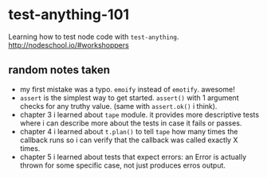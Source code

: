 # test-anything-101

Learning how to test node code with `test-anything`. http://nodeschool.io/#workshoppers

## random notes taken

- my first mistake was a typo. `emoify` instead of `emotify`. awesome!
- `assert` is the simplest way to get started. `assert()` with 1 argument checks
for any truthy value. (same with `assert.ok()` i think).
- chapter 3 i learned about `tape` module. it provides more descriptive tests
where i can describe more about the tests in case it fails or passes.
- chapter 4 i learned about `t.plan()` to tell `tape` how many times the callback runs
so i can verify that the callback was called exactly X times.
- chapter 5 i learned about tests that expect errors: an Error is actually thrown for some specific case, not just produces erros output.